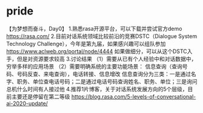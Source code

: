 # pride
【为梦想而奋斗，Day0】
1.熟悉rasa开源平台，可以下载并尝试官方demo
https://rasa.com/
2.目前对话系统领域比较前沿的竞赛DSTC（Dialogue System Technology Challenge），今年是第九届，如果感兴趣可以组队参加
https://www.aclweb.org/portal/node/4444
如果做细分，可以从这个DSTC入手，但是对资源要求较高
3.讨论结果 （1）需要从已有个人经验中和对话数据中，穷举多样的应用场景
（2）需要明确系统的主要功能场景：
信息查询（查询号码、号码反查、来电查询），电话转接、信息增改
信息查询分为三类：一是通过名字、职务、单位查电话号码；二是通过电话号码查询姓名、职务、单位；三是询问总机什么时间有人接过他
4.推荐1片博客，关于对话系统发展方向的5个层级，目前主要还是停留在第二等级
https://blog.rasa.com/5-levels-of-conversational-ai-2020-update/